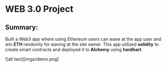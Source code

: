 # WEB 3.0 Project

## Summary:
Built a Web3 app where using Ethereum users can wave at the app user and win __ETH__ randomly for waving at the site owner.
This app utilized __solidity__ to create smart contracts and deployed it to __Alchemy__ using __hardhart__.

![alt text][imgs/demo.png]
